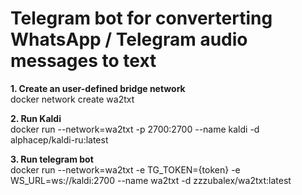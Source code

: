 # Telegram bot for converterting WhatsApp / Telegram audio messages to text 

**1. Create an user-defined bridge network**<br/>
docker network create wa2txt

**2. Run Kaldi**<br/>
docker run --network=wa2txt -p 2700:2700 --name kaldi -d alphacep/kaldi-ru:latest

**3. Run telegram bot**<br/>
docker run --network=wa2txt -e TG_TOKEN={token} -e WS_URL=ws://kaldi:2700 --name wa2txt -d zzzubalex/wa2txt:latest